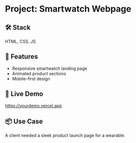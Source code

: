 # Project: Smartwatch Webpage

## 🛠️ Stack
HTML, CSS, JS

## 🧩 Features
- Responsive smartwatch landing page
- Animated product sections
- Mobile-first design

## 🔗 Live Demo
https://yourdemo.vercel.app

## 📦 Use Case
A client needed a sleek product launch page for a wearable.
